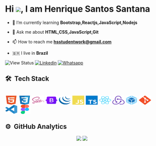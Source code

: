 <h1 align="left">Hi <img src="https://raw.githubusercontent.com/kaueMarques/kaueMarques/master/hi.gif" width="30px">, I am Henrique Santos Santana</h1>

- 🌱 I’m currently learning **Bootstrap,Reactjs,JavaScript,Nodejs**

- 💬 Ask me about **HTML,CSS,JavaScript,Git**

- 📫 How to reach me **hsstudentwork@gmail.com**

- 🇧🇷 I live in **Brazil**
 
![View Status](https://komarev.com/ghpvc/?username=HenriqueSSan&label=PROFILE+VIEWS&style=for-the-badge&color=ab059a)
[![Linkedin](https://img.shields.io/badge/-LINKEDIN-0077B5?style=for-the-badge&logo=linkedin&logoColor=white)](https://www.linkedin.com/in/henrique-santos-santana/)
[![Whatsapp](https://img.shields.io/badge/-WHATSAPP-59CE72?style=for-the-badge&logo=whatsapp&logoColor=white)](https://wa.me/5511993955935)

## 🛠 &nbsp;Tech Stack
  
<div style="display: inline_block"><br>
  <img align="center" alt="Henrique Santos Santana-HTML" height="30" width="40" src="https://raw.githubusercontent.com/devicons/devicon/master/icons/html5/html5-original.svg">
  <img align="center" alt="Henrique Santos Santana-CSS" height="30" width="40" src="https://raw.githubusercontent.com/devicons/devicon/master/icons/css3/css3-original.svg">
  <img align="center" alt="Henrique Santos Satana -SASS/SCSS" height="30" width="40" src="https://github.com/devicons/devicon/blob/master/icons/sass/sass-original.svg" >
  <img align="center" alt="Henrique Santos Santana-React" height="30" width="40" src="https://github.com/devicons/devicon/blob/master/icons/bootstrap/bootstrap-original.svg">
 <img align="center" alt="Henrique Santos Santana-Jquery" height="30" width="40" src="https://github.com/devicons/devicon/blob/master/icons/jquery/jquery-original.svg">
  <img align="center" alt="Henrique Santos Santana-Js" height="30" width="40" src="https://raw.githubusercontent.com/devicons/devicon/master/icons/javascript/javascript-plain.svg">
  <img align="center" alt="Henrique Santos Santana-Ts" height="30" width="40" src="https://raw.githubusercontent.com/devicons/devicon/master/icons/typescript/typescript-plain.svg">
  <img align="center" alt="Henrique Santos Santana-React" height="30" width="40" src="https://raw.githubusercontent.com/devicons/devicon/master/icons/react/react-original.svg">
  <img align="center" alt="Henrique Santos Santana-Redux" height="30" width="40" src="https://github.com/devicons/devicon/blob/master/icons/redux/redux-original.svg">
  <img align="center" alt="Henrique Santos Santana-Webpack" height="30" width="40" src="https://github.com/devicons/devicon/blob/master/icons/webpack/webpack-original.svg">
  <img align="center" alt="Henrique Santos Santana-Git" height="30" width="40" src="https://github.com/devicons/devicon/blob/master/icons/git/git-original.svg">
  <img align="center" alt="Henrique Santos Santana-Visual Studio Code" height="30" width="40" src="https://github.com/devicons/devicon/blob/master/icons/vscode/vscode-original.svg">
  <img align="center" alt="Henrique Santos Santana-Figma" height="30" width="40" src="https://github.com/devicons/devicon/blob/master/icons/figma/figma-original.svg">
</div>

## ⚙️ &nbsp;GitHub Analytics

<div align="center">
<img  height="150em" src="https://github-readme-stats.vercel.app/api?username=HenriqueSSan&show_icons=true&theme=dracula&include_all_commits=true&count_private=true">
<img height="150em" src="https://github-readme-stats.vercel.app/api/top-langs/?username=HenriqueSSan&layout=compact&langs_count=7&theme=dracula">
</div>

  
